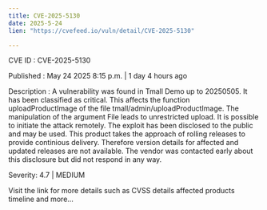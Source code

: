 ```yaml
---
title: CVE-2025-5130
date: 2025-5-24
lien: "https://cvefeed.io/vuln/detail/CVE-2025-5130"

---
```


CVE ID : CVE-2025-5130

Published :  May 24
2025
8:15 p.m. | 1 day
4 hours ago

Description : A vulnerability was found in Tmall Demo up to 20250505. It has been classified as critical. This affects the function uploadProductImage of the file tmall/admin/uploadProductImage. The manipulation of the argument File leads to unrestricted upload. It is possible to initiate the attack remotely. The exploit has been disclosed to the public and may be used. This product takes the approach of rolling releases to provide continious delivery. Therefore
version details for affected and updated releases are not available. The vendor was contacted early about this disclosure but did not respond in any way.

Severity: 4.7 | MEDIUM

Visit the link for more details
such as CVSS details
affected products
timeline
and more...
